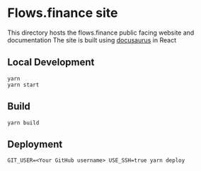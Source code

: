 # Flows.finance site

This directory hosts the flows.finance public facing website and documentation
The site is built using [docusaurus](https://v2.docusaurus.io/) in React

## Local Development

```console
yarn
yarn start
```

## Build

```console
yarn build
```

## Deployment

```console
GIT_USER=<Your GitHub username> USE_SSH=true yarn deploy
```
